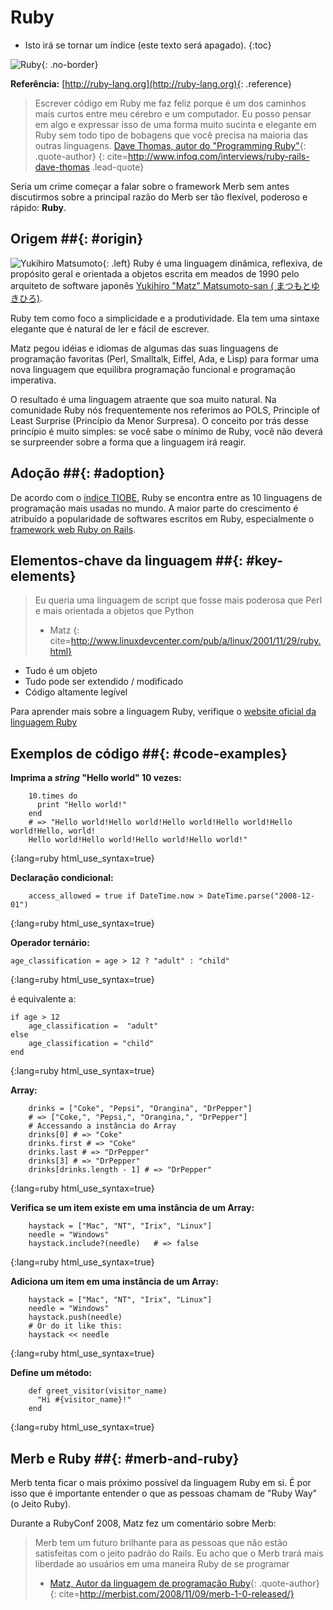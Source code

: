 # Ruby

* Isto irá se tornar um índice (este texto será apagado).
{:toc}

![Ruby](/images/ruby-header.gif){: .no-border}

**Referência:** [http://ruby-lang.org](http://ruby-lang.org){: .reference}

> Escrever código em Ruby me faz feliz porque é um dos caminhos mais curtos entre meu cérebro e um computador. Eu posso pensar em algo e expressar isso de uma forma muito sucinta e elegante em Ruby sem todo tipo de bobagens que você precisa na maioria das outras linguagens.
> [Dave Thomas, autor do "Programming Ruby"](http://pragdave.pragprog.com/){: .quote-author}
{: cite=http://www.infoq.com/interviews/ruby-rails-dave-thomas .lead-quote}

Seria um crime começar a falar sobre o framework Merb sem antes discutirmos sobre a principal razão do Merb ser tão flexível, poderoso e rápido: **Ruby**.

## Origem ##{: #origin}
![Yukihiro Matsumoto](/images/Yukihiro_Matsumoto.jpg){: .left}
Ruby é uma linguagem dinâmica, reflexiva, de propósito geral e orientada a objetos escrita em meados de 1990 pelo arquiteto de software japonês [Yukihiro "Matz" Matsumoto-san ( まつもとゆきひろ)](http://en.wikipedia.org/wiki/Yukihiro_Matsumoto).

Ruby tem como foco a simplicidade e a produtividade. Ela tem uma sintaxe elegante que é natural de ler e fácil de escrever.

Matz pegou idéias e idiomas de algumas das suas linguagens de programação favoritas (Perl, Smalltalk, Eiffel, Ada, e Lisp) para formar uma nova linguagem que equilibra programação funcional e programação imperativa.

O resultado é uma linguagem atraente que soa muito natural. Na comunidade Ruby nós frequentemente nos referimos ao POLS, Principle of Least Surprise (Princípio da Menor Surpresa). O conceito por trás desse princípio é muito simples: se você sabe o mínimo de Ruby, você não deverá se surpreender sobre a forma que a linguagem irá reagir.

## Adoção ##{: #adoption}
De acordo com o [índice TIOBE](http://www.tiobe.com/index.php/content/paperinfo/tpci/index.html), Ruby se encontra entre as 10 linguagens de programação mais usadas no mundo. A maior parte do crescimento é atribuído a popularidade de softwares escritos em Ruby, especialmente o [framework web Ruby on Rails](http://rubyonrails.org).

## Elementos-chave da linguagem ##{: #key-elements}

> Eu queria uma linguagem de script que fosse mais poderosa que Perl e mais orientada a objetos que Python
> - Matz
{: cite=http://www.linuxdevcenter.com/pub/a/linux/2001/11/29/ruby.html}

* Tudo é um objeto
* Tudo pode ser extendido / modificado
* Código altamente legível

Para aprender mais sobre a linguagem Ruby, verifique o [website oficial da linguagem Ruby](http://www.ruby-lang.org/en/about)

## Exemplos de código ##{: #code-examples}

**Imprima a *string* "Hello world" 10 vezes:**

		10.times do
		  print "Hello world!"
		end
		# => "Hello world!Hello world!Hello world!Hello world!Hello world!Hello, world!
		Hello world!Hello world!Hello world!Hello world!"
{:lang=ruby html_use_syntax=true}

**Declaração condicional:**

		access_allowed = true if DateTime.now > DateTime.parse("2008-12-01")
{:lang=ruby html_use_syntax=true}

**Operador ternário:**

	age_classification = age > 12 ? "adult" : "child"
{:lang=ruby html_use_syntax=true}

é equivalente a:

	if age > 12
		age_classification =  "adult"
	else
		age_classification = "child"
	end
{:lang=ruby html_use_syntax=true}

**Array:**

		drinks = ["Coke", "Pepsi", "Orangina", "DrPepper"]
		# => ["Coke,", "Pepsi,", "Orangina,", "DrPepper"]
		# Accessando a instância do Array
		drinks[0] # => "Coke"
		drinks.first # => "Coke"
		drinks.last # => "DrPepper"
		drinks[3] # => "DrPepper"
		drinks[drinks.length - 1] # => "DrPepper"
{:lang=ruby html_use_syntax=true}


**Verifica se um item existe em uma instância de um Array:**

		haystack = ["Mac", "NT", "Irix", "Linux"]
		needle = "Windows"
		haystack.include?(needle)	# => false
{:lang=ruby html_use_syntax=true}

**Adiciona um item em uma instância de um Array:**

		haystack = ["Mac", "NT", "Irix", "Linux"]
		needle = "Windows"
		haystack.push(needle)
		# Or do it like this:
		haystack << needle
{:lang=ruby html_use_syntax=true}

**Define um método:**

		def greet_visitor(visitor_name)
		  "Hi #{visitor_name}!"
		end
{:lang=ruby html_use_syntax=true}

## Merb e Ruby ##{: #merb-and-ruby}

Merb tenta ficar o mais próximo possível da linguagem Ruby em si. É por isso que é importante entender o que as pessoas chamam de "Ruby Way" (o Jeito Ruby).

Durante a RubyConf 2008, Matz fez um comentário sobre Merb:

> Merb tem um futuro brilhante para as pessoas que não estão satisfeitas com o jeito padrão do Rails. Eu acho que o Merb trará mais liberdade ao usuários em uma maneira Ruby de se programar
> - [Matz, Autor da linguagem de programação Ruby](http://ruby-lang.org/){: .quote-author}
{: cite=http://merbist.com/2008/11/09/merb-1-0-released/}
